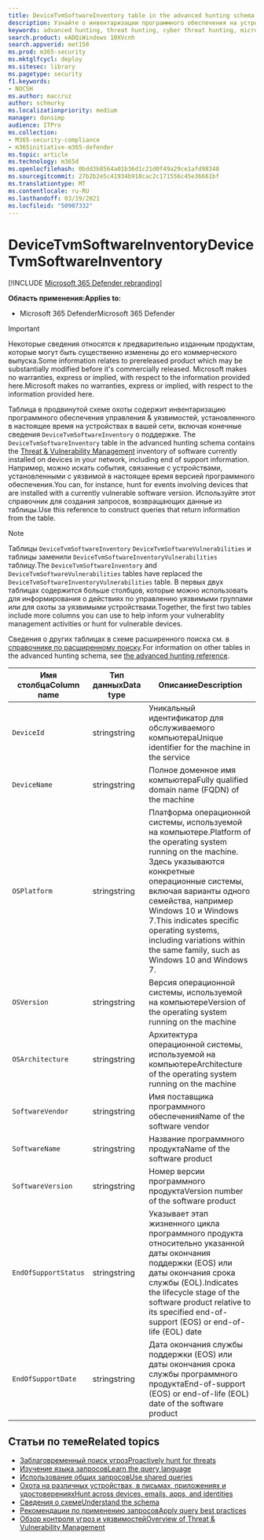 ```yaml
---
title: DeviceTvmSoftwareInventory table in the advanced hunting schema
description: Узнайте о инвентаризации программного обеспечения на устройствах в таблице DeviceTvmSoftwareInventory продвинутой схемы охоты.
keywords: advanced hunting, threat hunting, cyber threat hunting, microsoft threat protection, Microsoft 365, mtp, m365, search, query, telemetry, schema reference, kusto, table, column, data type, description, threat & vulnerability management, TVM, device management, software, inventory, vulnerabilities, CVE ID, OS DeviceTvmSoftwareInventoryVulnerabilities
search.product: eADQiWindows 10XVcnh
search.appverid: met150
ms.prod: m365-security
ms.mktglfcycl: deploy
ms.sitesec: library
ms.pagetype: security
f1.keywords:
- NOCSH
ms.author: maccruz
author: schmurky
ms.localizationpriority: medium
manager: dansimp
audience: ITPro
ms.collection:
- M365-security-compliance
- m365initiative-m365-defender
ms.topic: article
ms.technology: m365d
ms.openlocfilehash: 0bdd3b8564a01b36d1c21d0f49a29ce1afd98348
ms.sourcegitcommit: 27b2b2e5c41934b918cac2c171556c45e36661bf
ms.translationtype: MT
ms.contentlocale: ru-RU
ms.lasthandoff: 03/19/2021
ms.locfileid: "50907332"
---
```

# <a name="devicetvmsoftwareinventory"></a><span data-ttu-id="a0933-104">DeviceTvmSoftwareInventory</span><span class="sxs-lookup"><span data-stu-id="a0933-104">DeviceTvmSoftwareInventory</span></span>

[!INCLUDE [Microsoft 365 Defender rebranding](../includes/microsoft-defender.md)]


<span data-ttu-id="a0933-105">**Область применения:**</span><span class="sxs-lookup"><span data-stu-id="a0933-105">**Applies to:**</span></span>
- <span data-ttu-id="a0933-106">Microsoft 365 Defender</span><span class="sxs-lookup"><span data-stu-id="a0933-106">Microsoft 365 Defender</span></span>

>[!IMPORTANT]
> <span data-ttu-id="a0933-107">Некоторые сведения относятся к предварительно изданным продуктам, которые могут быть существенно изменены до его коммерческого выпуска.</span><span class="sxs-lookup"><span data-stu-id="a0933-107">Some information relates to prereleased product which may be substantially modified before it's commercially released.</span></span> <span data-ttu-id="a0933-108">Microsoft makes no warranties, express or implied, with respect to the information provided here.</span><span class="sxs-lookup"><span data-stu-id="a0933-108">Microsoft makes no warranties, express or implied, with respect to the information provided here.</span></span>


<span data-ttu-id="a0933-109">Таблица в продвинутой схеме охоты содержит инвентаризацию программного обеспечения управления & уязвимостей, установленного в настоящее время на устройствах в вашей сети, включая конечные сведения `DeviceTvmSoftwareInventory` о поддержке. [](/windows/security/threat-protection/microsoft-defender-atp/next-gen-threat-and-vuln-mgt)</span><span class="sxs-lookup"><span data-stu-id="a0933-109">The `DeviceTvmSoftwareInventory` table in the advanced hunting schema contains the [Threat & Vulnerability Management](/windows/security/threat-protection/microsoft-defender-atp/next-gen-threat-and-vuln-mgt) inventory of software currently installed on devices in your network, including end of support information.</span></span> <span data-ttu-id="a0933-110">Например, можно искать события, связанные с устройствами, установленными с уязвимой в настоящее время версией программного обеспечения.</span><span class="sxs-lookup"><span data-stu-id="a0933-110">You can, for instance, hunt for events involving devices that are installed with a currently vulnerable software version.</span></span> <span data-ttu-id="a0933-111">Используйте этот справочник для создания запросов, возвращающих данные из таблицы.</span><span class="sxs-lookup"><span data-stu-id="a0933-111">Use this reference to construct queries that return information from the table.</span></span>

>[!NOTE]
> <span data-ttu-id="a0933-112">Таблицы `DeviceTvmSoftwareInventory` `DeviceTvmSoftwareVulnerabilities` и таблицы заменили `DeviceTvmSoftwareInventoryVulnerabilities` таблицу.</span><span class="sxs-lookup"><span data-stu-id="a0933-112">The `DeviceTvmSoftwareInventory` and `DeviceTvmSoftwareVulnerabilities` tables have replaced the `DeviceTvmSoftwareInventoryVulnerabilities` table.</span></span> <span data-ttu-id="a0933-113">В первых двух таблицах содержится больше столбцов, которые можно использовать для информирования о действиях по управлению уязвимыми группами или для охоты за уязвимыми устройствами.</span><span class="sxs-lookup"><span data-stu-id="a0933-113">Together, the first two tables include more columns you can use to help inform your vulnerablity management activities or hunt for vulnerable devices.</span></span>

<span data-ttu-id="a0933-114">Сведения о других таблицах в схеме расширенного поиска см. в [справочнике по расширенному поиску](advanced-hunting-schema-tables.md).</span><span class="sxs-lookup"><span data-stu-id="a0933-114">For information on other tables in the advanced hunting schema, see [the advanced hunting reference](advanced-hunting-schema-tables.md).</span></span>

| <span data-ttu-id="a0933-115">Имя столбца</span><span class="sxs-lookup"><span data-stu-id="a0933-115">Column name</span></span> | <span data-ttu-id="a0933-116">Тип данных</span><span class="sxs-lookup"><span data-stu-id="a0933-116">Data type</span></span> | <span data-ttu-id="a0933-117">Описание</span><span class="sxs-lookup"><span data-stu-id="a0933-117">Description</span></span> |
|-------------|-----------|-------------|
| `DeviceId` | <span data-ttu-id="a0933-118">string</span><span class="sxs-lookup"><span data-stu-id="a0933-118">string</span></span> | <span data-ttu-id="a0933-119">Уникальный идентификатор для обслуживаемого компьютера</span><span class="sxs-lookup"><span data-stu-id="a0933-119">Unique identifier for the machine in the service</span></span> |
| `DeviceName` | <span data-ttu-id="a0933-120">string</span><span class="sxs-lookup"><span data-stu-id="a0933-120">string</span></span> | <span data-ttu-id="a0933-121">Полное доменное имя компьютера</span><span class="sxs-lookup"><span data-stu-id="a0933-121">Fully qualified domain name (FQDN) of the machine</span></span> |
| `OSPlatform` | <span data-ttu-id="a0933-122">string</span><span class="sxs-lookup"><span data-stu-id="a0933-122">string</span></span> | <span data-ttu-id="a0933-123">Платформа операционной системы, используемой на компьютере.</span><span class="sxs-lookup"><span data-stu-id="a0933-123">Platform of the operating system running on the machine.</span></span> <span data-ttu-id="a0933-124">Здесь указываются конкретные операционные системы, включая варианты одного семейства, например Windows 10 и Windows 7.</span><span class="sxs-lookup"><span data-stu-id="a0933-124">This indicates specific operating systems, including variations within the same family, such as Windows 10 and Windows 7.</span></span> |
| `OSVersion` | <span data-ttu-id="a0933-125">string</span><span class="sxs-lookup"><span data-stu-id="a0933-125">string</span></span> | <span data-ttu-id="a0933-126">Версия операционной системы, используемой на компьютере</span><span class="sxs-lookup"><span data-stu-id="a0933-126">Version of the operating system running on the machine</span></span> |
| `OSArchitecture` | <span data-ttu-id="a0933-127">string</span><span class="sxs-lookup"><span data-stu-id="a0933-127">string</span></span> | <span data-ttu-id="a0933-128">Архитектура операционной системы, используемой на компьютере</span><span class="sxs-lookup"><span data-stu-id="a0933-128">Architecture of the operating system running on the machine</span></span> |
| `SoftwareVendor` | <span data-ttu-id="a0933-129">string</span><span class="sxs-lookup"><span data-stu-id="a0933-129">string</span></span> | <span data-ttu-id="a0933-130">Имя поставщика программного обеспечения</span><span class="sxs-lookup"><span data-stu-id="a0933-130">Name of the software vendor</span></span> |
| `SoftwareName` | <span data-ttu-id="a0933-131">string</span><span class="sxs-lookup"><span data-stu-id="a0933-131">string</span></span> | <span data-ttu-id="a0933-132">Название программного продукта</span><span class="sxs-lookup"><span data-stu-id="a0933-132">Name of the software product</span></span> |
| `SoftwareVersion` | <span data-ttu-id="a0933-133">string</span><span class="sxs-lookup"><span data-stu-id="a0933-133">string</span></span> | <span data-ttu-id="a0933-134">Номер версии программного продукта</span><span class="sxs-lookup"><span data-stu-id="a0933-134">Version number of the software product</span></span> |
| `EndOfSupportStatus` | <span data-ttu-id="a0933-135">string</span><span class="sxs-lookup"><span data-stu-id="a0933-135">string</span></span> | <span data-ttu-id="a0933-136">Указывает этап жизненного цикла программного продукта относительно указанной даты окончания поддержки (EOS) или даты окончания срока службы (EOL).</span><span class="sxs-lookup"><span data-stu-id="a0933-136">Indicates the lifecycle stage of the software product relative to its specified end-of-support (EOS) or end-of-life (EOL) date</span></span> |
| `EndOfSupportDate` | <span data-ttu-id="a0933-137">string</span><span class="sxs-lookup"><span data-stu-id="a0933-137">string</span></span> | <span data-ttu-id="a0933-138">Дата окончания службы поддержки (EOS) или даты окончания срока службы программного продукта</span><span class="sxs-lookup"><span data-stu-id="a0933-138">End-of-support (EOS) or end-of-life (EOL) date of the software product</span></span> |



## <a name="related-topics"></a><span data-ttu-id="a0933-139">Статьи по теме</span><span class="sxs-lookup"><span data-stu-id="a0933-139">Related topics</span></span>

- [<span data-ttu-id="a0933-140">Заблаговременный поиск угроз</span><span class="sxs-lookup"><span data-stu-id="a0933-140">Proactively hunt for threats</span></span>](advanced-hunting-overview.md)
- [<span data-ttu-id="a0933-141">Изучение языка запросов</span><span class="sxs-lookup"><span data-stu-id="a0933-141">Learn the query language</span></span>](advanced-hunting-query-language.md)
- [<span data-ttu-id="a0933-142">Использование общих запросов</span><span class="sxs-lookup"><span data-stu-id="a0933-142">Use shared queries</span></span>](advanced-hunting-shared-queries.md)
- [<span data-ttu-id="a0933-143">Охота на различных устройствах, в письмах, приложениях и удостоверениях</span><span class="sxs-lookup"><span data-stu-id="a0933-143">Hunt across devices, emails, apps, and identities</span></span>](advanced-hunting-query-emails-devices.md)
- [<span data-ttu-id="a0933-144">Сведения о схеме</span><span class="sxs-lookup"><span data-stu-id="a0933-144">Understand the schema</span></span>](advanced-hunting-schema-tables.md)
- [<span data-ttu-id="a0933-145">Рекомендации по применению запросов</span><span class="sxs-lookup"><span data-stu-id="a0933-145">Apply query best practices</span></span>](advanced-hunting-best-practices.md)
- [<span data-ttu-id="a0933-146">Обзор контроля угроз и уязвимостей</span><span class="sxs-lookup"><span data-stu-id="a0933-146">Overview of Threat & Vulnerability Management</span></span>](/windows/security/threat-protection/microsoft-defender-atp/next-gen-threat-and-vuln-mgt)